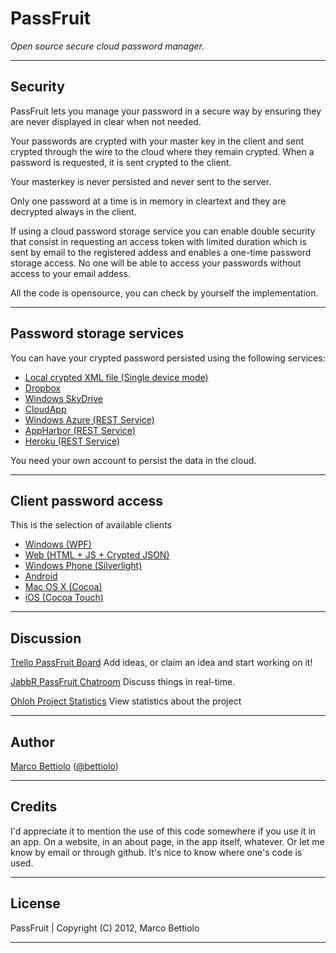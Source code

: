 PassFruit
=========

*Open source secure cloud password manager.*

* * *

Security
--------

PassFruit lets you manage your password in a secure way by ensuring they are never displayed in clear when not needed.

Your passwords are crypted with your master key in the client and sent crypted through the wire to the cloud where they remain crypted. When a password is requested, it is sent crypted to the client.

Your masterkey is never persisted and never sent to the server.

Only one password at a time is in memory in cleartext and they are decrypted always in the client.

If using a cloud password storage service you can enable double security that consist in requesting an access token with limited duration which is sent by email to the registered addess and enables a one-time password storage access. No one will be able to access your passwords without access to your email addess.

All the code is opensource, you can check by yourself the implementation.

* * *

Password storage services
-------------------------

You can have your crypted password persisted using the following services:

- [Local crypted XML file (Single device mode)](https://trello.com/c/ZwoEyIgn)
- [Dropbox](https://trello.com/c/RPC56yxs)
- [Windows SkyDrive](https://trello.com/c/Rqxb2V5t)
- [CloudApp](https://trello.com/c/QiaOKOCn)
- [Windows Azure (REST Service)](https://trello.com/c/ImI6ZkrI)
- [AppHarbor (REST Service)](https://trello.com/c/JwbYlKC4)
- [Heroku (REST Service)](https://trello.com/c/d0U08lII)

You need your own account to persist the data in the cloud.

* * *

Client password access
----------------------

This is the selection of available clients

- [Windows (WPF)](https://trello.com/c/1lZZ3HGM)
- [Web (HTML + JS + Crypted JSON)](https://trello.com/c/bzMgVngO)
- [Windows Phone (Silverlight)](https://trello.com/c/0a5Qc5Oi)
- [Android](https://trello.com/c/M26yUbVf)
- [Mac OS X (Cocoa)](https://trello.com/c/7chNcCXr)
- [iOS (Cocoa Touch)](https://trello.com/c/iLvncg3Z)

* * *

Discussion
----

[Trello PassFruit Board](https://trello.com/board/passfruit/4f1f1713ffa52a1e57084422) 
Add ideas, or claim an idea and start working on it!

[JabbR PassFruit Chatroom](http://jabbr.net/#/rooms/PassFruit)
Discuss things in real-time.

[Ohloh Project Statistics](https://www.ohloh.net/p/passfruit)
View statistics about the project

* * *

Author
------

[Marco Bettiolo](http://bettiolo.it) ([@bettiolo](https://twitter.com/bettiolo))

* * *

Credits
-------

I'd appreciate it to mention the use of this code somewhere if you use it in an app. On a website, in an about page, in the app itself, whatever. Or let me know by email or through github. It's nice to know where one's code is used.

* * *

License
-------

PassFruit | Copyright (C) 2012, Marco Bettiolo

* * *
